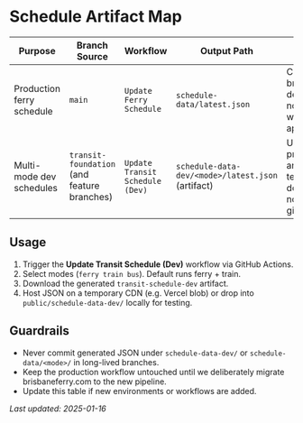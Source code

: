 # Schedule Artifact Map

| Purpose | Branch Source | Workflow | Output Path | Notes |
|---------|---------------|----------|-------------|-------|
| Production ferry schedule | `main` | `Update Ferry Schedule` | `schedule-data/latest.json` | Current brisbaneferry.com deployment. Do not modify without release approval. |
| Multi-mode dev schedules | `transit-foundation` (and feature branches) | `Update Transit Schedule (Dev)` | `schedule-data-dev/<mode>/latest.json` (artifact) | Used for Vercel preview builds and multi-mode testing. Artifact download only; not committed to git. |

## Usage
1. Trigger the **Update Transit Schedule (Dev)** workflow via GitHub Actions.
2. Select modes (`ferry train bus`). Default runs ferry + train.
3. Download the generated `transit-schedule-dev` artifact.
4. Host JSON on a temporary CDN (e.g. Vercel blob) or drop into `public/schedule-data-dev/` locally for testing.

## Guardrails
- Never commit generated JSON under `schedule-data-dev/` or `schedule-data/<mode>/` in long-lived branches.
- Keep the production workflow untouched until we deliberately migrate brisbaneferry.com to the new pipeline.
- Update this table if new environments or workflows are added.

_Last updated: 2025-01-16_
